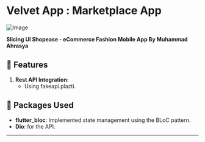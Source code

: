 # Velvet App : Marketplace App
![Image](https://github.com/user-attachments/assets/26a8a315-3304-4b2c-8f55-1c3d173ad4a0)

**Slicing UI Shopease - eCommerce Fashion Mobile App By Muhammad Ahrasya**
## 📱 Features
1. **Rest API Integration**:
   - Using fakeapi.plazti.

## 🚀 Packages Used
- **flutter_bloc**: Implemented state management using the BLoC pattern.
- **Dio**: for the API.
---
